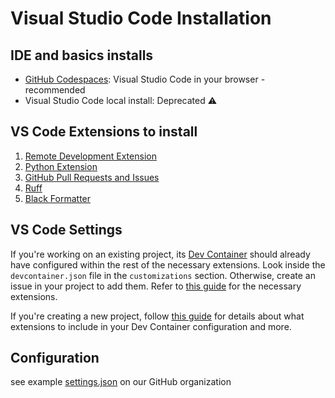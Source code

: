 # Visual Studio Code Installation

## IDE and basics installs

* [GitHub
  Codespaces](../GitHub/Github-Codespaces.md):
  Visual Studio Code in your browser - recommended
* Visual Studio Code local
  install: Deprecated ⚠️

## VS Code Extensions to install

1. [Remote Development
   Extension](Extensions.md)
2. [Python
   Extension](Extensions.md)
3. [GitHub Pull Requests and
   Issues](Extensions.md)
4. [Ruff](Extensions.md)
5. [Black
   Formatter](Extensions.md)

## VS Code Settings

If you're working on an existing project, its [Dev
Container](https://containers.dev/) should already have configured within the
rest of the necessary extensions. Look inside the `devcontainer.json` file in
the `customizations` section. Otherwise, create an issue in your project to add
them. Refer to [this
guide](https://github.com/ai-cfia/dev-rel-docs/blob/main/Development-Environment-Setup-Guide/DEV-ENV-SETUP.md#dev-containers-in-vs-code)
for the necessary extensions.

If you're creating a new project, follow [this
guide](https://github.com/ai-cfia/dev-rel-docs/blob/main/Development-Environment-Setup-Guide/DEV-ENV-SETUP.md#dev-containers-in-vs-code)
for details about what extensions to include in your Dev Container configuration
and more.

## Configuration

see example
[settings.json](https://github.com/ai-cfia/.github/blob/main/.vscode/settings.json)
on our GitHub organization
